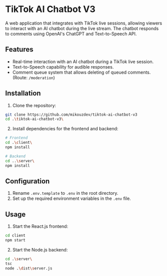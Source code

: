 # TikTok AI Chatbot V3

A web application that integrates with TikTok live sessions, allowing viewers to interact with an AI chatbot during the live stream. The chatbot responds to comments using OpenAI's ChatGPT and Text-to-Speech API.

## Features

- Real-time interaction with an AI chatbot during a TikTok live session.
- Text-to-Speech capability for audible responses.
- Comment queue system that allows deleting of queued comments. (Route: `/moderation`)

## Installation

1. Clone the repository:

```bash
git clone https://github.com/mikouzdev/tiktok-ai-chatbot-v3
cd .\tiktok-ai-chatbot-v3\
```

2. Install dependencies for the frontend and backend:

```bash
# Frontend
cd .\client\
npm install

# Backend
cd ..\server\
npm install
```

## Configuration

1. Rename `.env.template` to `.env` in the root directory.
2. Set up the required environment variables in the `.env` file.

## Usage

1. Start the React.js frontend:

```bash
cd client
npm start
```

2. Start the Node.js backend:

```bash
cd .\server\
tsc
node .\dist\server.js
```
